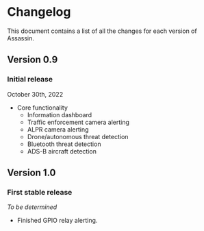# Changelog

This document contains a list of all the changes for each version of Assassin.

## Version 0.9

### Initial release

October 30th, 2022

- Core functionality
    - Information dashboard
    - Traffic enforcement camera alerting
    - ALPR camera alerting
    - Drone/autonomous threat detection
    - Bluetooth threat detection
    - ADS-B aircraft detection

## Version 1.0

### First stable release

*To be determined*

- Finished GPIO relay alerting.
